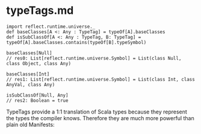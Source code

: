# typeTags.md

```
import reflect.runtime.universe._
def baseClasses[A <: Any : TypeTag] = typeOf[A].baseClasses
def isSubClassOf[A <: Any : TypeTag, B: TypeTag] = typeOf[A].baseClasses.contains(typeOf[B].typeSymbol)

baseClasses[Null]
// res0: List[reflect.runtime.universe.Symbol] = List(class Null, class Object, class Any)

baseClasses[Int]
// res1: List[reflect.runtime.universe.Symbol] = List(class Int, class AnyVal, class Any)

isSubClassOf[Null, Any]
// res2: Boolean = true
```

TypeTags provide a 1:1 translation of Scala types because they represent the types the compiler knows. Therefore they are much more powerful than plain old Manifests:
